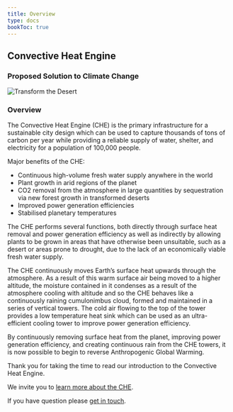 ```yaml
---
title: Overview
type: docs
bookToc: true
---
```


## Convective Heat Engine

### Proposed Solution to Climate Change

![Transform the Desert](/images/desert-to-green-space.gif)

### Overview

The Convective Heat Engine (CHE) is the primary infrastructure for a sustainable city design which can be used to capture thousands of tons of carbon per year while providing a reliable supply of water, shelter, and electricity for a population of 100,000 people.

Major benefits of the CHE:
- Continuous high-volume fresh water supply anywhere in the world
- Plant growth in arid regions of the planet
- CO2 removal from the atmosphere in large quantities by sequestration via new forest growth in transformed deserts
- Improved power generation efficiencies
- Stabilised planetary temperatures

The CHE performs several functions, both directly through surface heat removal and power generation efficiency as well as indirectly by allowing plants to be grown in areas that have otherwise been unsuitable, such as a desert or areas prone to drought, due to the lack of an economically viable fresh water supply.

The CHE continuously moves Earth’s surface heat upwards through the atmosphere. As a result of this warm surface air being moved to a higher altitude, the moisture contained in it condenses as a result of the atmosphere cooling with altitude and so the CHE behaves like a continuously raining cumulonimbus cloud, formed and maintained in a series of vertical towers.  The cold air flowing to the top of the tower provides a low temperature heat sink which can be used as an ultra-efficient cooling tower to improve power generation efficiency.

By continuously removing surface heat from the planet, improving power generation efficiency, and creating continuous rain from the CHE towers, it is now possible to begin to reverse Anthropogenic Global Warming.

Thank you for taking the time to read our introduction to the Convective Heat Engine.

We invite you to [learn more about the CHE](/simple-explanation).  

If you have question please [get in touch](/contact).
